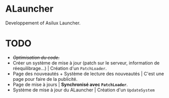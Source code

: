 # ALauncher
Developpement of Asilux Launcher.

# TODO
- ~~_Optimisation du code._~~
- Créer un système de mise à jour (patch sur le serveur, information de réequilibrage...)
  | Création d'un `PatchLoader`. 
- Page des nouveautés + Système de lecture des nouveautés | C'est une page pour faire de la publicité.
- Page de mise à jours | **Synchronisé avec `PatchLoader`**.
- Système de mise à jour du ALauncher | Création d'un `UpdateSystem`
